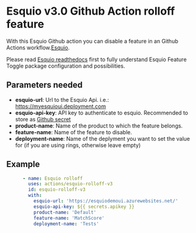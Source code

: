 # Esquio v3.0 Github Action rolloff feature

With this Esquio Github action you can disable a feature in an Github Actions workflow.[Esquio](https://esquio.readthedocs.io/en/latest/).

Please read [Esquio readthedocs](https://esquio.readthedocs.io/en/latest/) first to fully understand Esquio Feature Toggle package configuration and possibilities.

## Parameters needed

- **esquio-url**: Url to the Esquio Api. i.e.: https://myesquioui.deployment.com
- **esquio-api-key**: API key to authenticate to esquio. Recommended to store as [Github secret](https://help.github.com/en/github/automating-your-workflow-with-github-actions/virtual-environments-for-github-actions#creating-and-using-secrets-encrypted-variables)
- **product-name**: Name of the product to which the feature belongs.
- **feature-name**: Name of the feature to disable.
- **deployment-name**: Name of the deplyment you want to set the value for (if you are using rings, otherwise leave empty)

## Example

```YAML
      - name: Esquio rolloff
        uses: actions/esquio-rolloff-v3
        id: esquio-rolloff-v3
        with:
          esquio-url: 'https://esquiodemoui.azurewebsites.net/'
          esquio-api-key: ${{ secrets.apikey }}
          product-name: 'Default'
          feature-name: 'MatchScore'
          deployment-name: 'Tests'
```
